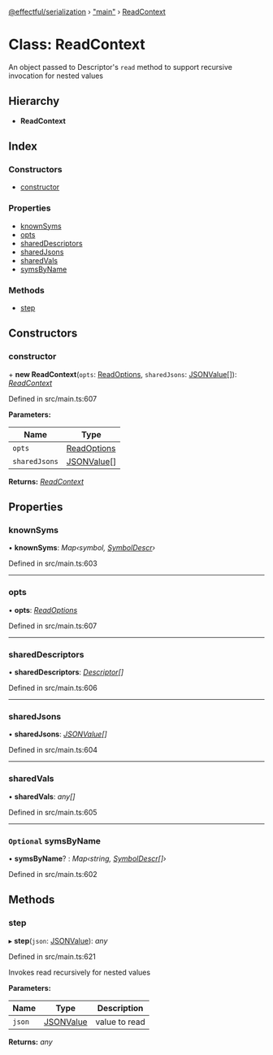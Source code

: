 [@effectful/serialization](../README.md) › ["main"](../modules/_main_.md) › [ReadContext](_main_.readcontext.md)

# Class: ReadContext

An object passed to Descriptor's `read` method to support recursive invocation
for nested values

## Hierarchy

* **ReadContext**

## Index

### Constructors

* [constructor](_main_.readcontext.md#constructor)

### Properties

* [knownSyms](_main_.readcontext.md#knownsyms)
* [opts](_main_.readcontext.md#opts)
* [sharedDescriptors](_main_.readcontext.md#shareddescriptors)
* [sharedJsons](_main_.readcontext.md#sharedjsons)
* [sharedVals](_main_.readcontext.md#sharedvals)
* [symsByName](_main_.readcontext.md#optional-symsbyname)

### Methods

* [step](_main_.readcontext.md#step)

## Constructors

###  constructor

\+ **new ReadContext**(`opts`: [ReadOptions](../interfaces/_main_.readoptions.md), `sharedJsons`: [JSONValue](../modules/_main_.md#jsonvalue)[]): *[ReadContext](_main_.readcontext.md)*

Defined in src/main.ts:607

**Parameters:**

Name | Type |
------ | ------ |
`opts` | [ReadOptions](../interfaces/_main_.readoptions.md) |
`sharedJsons` | [JSONValue](../modules/_main_.md#jsonvalue)[] |

**Returns:** *[ReadContext](_main_.readcontext.md)*

## Properties

###  knownSyms

• **knownSyms**: *Map‹symbol, [SymbolDescr](../interfaces/_main_.symboldescr.md)›*

Defined in src/main.ts:603

___

###  opts

• **opts**: *[ReadOptions](../interfaces/_main_.readoptions.md)*

Defined in src/main.ts:607

___

###  sharedDescriptors

• **sharedDescriptors**: *[Descriptor](../modules/_main_.md#descriptor)[]*

Defined in src/main.ts:606

___

###  sharedJsons

• **sharedJsons**: *[JSONValue](../modules/_main_.md#jsonvalue)[]*

Defined in src/main.ts:604

___

###  sharedVals

• **sharedVals**: *any[]*

Defined in src/main.ts:605

___

### `Optional` symsByName

• **symsByName**? : *Map‹string, [SymbolDescr](../interfaces/_main_.symboldescr.md)[]›*

Defined in src/main.ts:602

## Methods

###  step

▸ **step**(`json`: [JSONValue](../modules/_main_.md#jsonvalue)): *any*

Defined in src/main.ts:621

Invokes read recursively for nested values

**Parameters:**

Name | Type | Description |
------ | ------ | ------ |
`json` | [JSONValue](../modules/_main_.md#jsonvalue) | value to read  |

**Returns:** *any*
